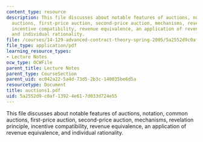 ```yaml
---
content_type: resource
description: This file discusses about notable features of auctions, notation, common
  auctions, first-price auction, second-price auction, mechanisms, revelation principle,
  incentive compatibility, revenue equivalence, an application of revenue equivalence,
  and individual rationality.
file: /courses/14-129-advanced-contract-theory-spring-2005/5a2552d9c0af13924e617d033d724e55_auctions1.pdf
file_type: application/pdf
learning_resource_types:
- Lecture Notes
ocw_type: OCWFile
parent_title: Lecture Notes
parent_type: CourseSection
parent_uid: ec042a22-5a4d-73d5-2b3c-140035be6d5a
resourcetype: Document
title: auctions1.pdf
uid: 5a2552d9-c0af-1392-4e61-7d033d724e55
---
```

This file discusses about notable features of auctions, notation, common auctions, first-price auction, second-price auction, mechanisms, revelation principle, incentive compatibility, revenue equivalence, an application of revenue equivalence, and individual rationality.

